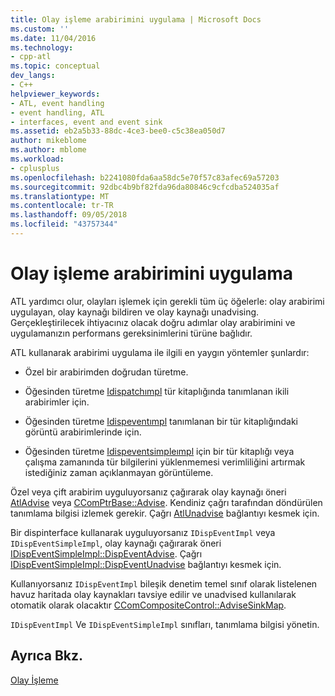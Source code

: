 ```yaml
---
title: Olay işleme arabirimini uygulama | Microsoft Docs
ms.custom: ''
ms.date: 11/04/2016
ms.technology:
- cpp-atl
ms.topic: conceptual
dev_langs:
- C++
helpviewer_keywords:
- ATL, event handling
- event handling, ATL
- interfaces, event and event sink
ms.assetid: eb2a5b33-88dc-4ce3-bee0-c5c38ea050d7
author: mikeblome
ms.author: mblome
ms.workload:
- cplusplus
ms.openlocfilehash: b2241080fda6aa58dc5e70f57c83afec69a57203
ms.sourcegitcommit: 92dbc4b9bf82fda96da80846c9cfcdba524035af
ms.translationtype: MT
ms.contentlocale: tr-TR
ms.lasthandoff: 09/05/2018
ms.locfileid: "43757344"
---
```

# <a name="implementing-the-event-handling-interface"></a>Olay işleme arabirimini uygulama

ATL yardımcı olur, olayları işlemek için gerekli tüm üç öğelerle: olay arabirimi uygulayan, olay kaynağı bildiren ve olay kaynağı unadvising. Gerçekleştirilecek ihtiyacınız olacak doğru adımlar olay arabirimini ve uygulamanızın performans gereksinimlerini türüne bağlıdır.

ATL kullanarak arabirimi uygulama ile ilgili en yaygın yöntemler şunlardır:

- Özel bir arabirimden doğrudan türetme.

- Öğesinden türetme [Idispatchımpl](../atl/reference/idispatchimpl-class.md) tür kitaplığında tanımlanan ikili arabirimler için.

- Öğesinden türetme [Idispeventımpl](../atl/reference/idispeventimpl-class.md) tanımlanan bir tür kitaplığındaki görüntü arabirimlerinde için.

- Öğesinden türetme [Idispeventsimpleımpl](../atl/reference/idispeventsimpleimpl-class.md) için bir tür kitaplığı veya çalışma zamanında tür bilgilerini yüklenmemesi verimliliğini artırmak istediğiniz zaman açıklanmayan görüntüleme.

Özel veya çift arabirim uyguluyorsanız çağırarak olay kaynağı öneri [AtlAdvise](reference/connection-point-global-functions.md#atladvise) veya [CComPtrBase::Advise](../atl/reference/ccomptrbase-class.md#advise). Kendiniz çağrı tarafından döndürülen tanımlama bilgisi izlemek gerekir. Çağrı [AtlUnadvise](reference/connection-point-global-functions.md#atlunadvise) bağlantıyı kesmek için.  

Bir dispinterface kullanarak uyguluyorsanız `IDispEventImpl` veya `IDispEventSimpleImpl`, olay kaynağı çağırarak öneri [IDispEventSimpleImpl::DispEventAdvise](../atl/reference/idispeventsimpleimpl-class.md#dispeventadvise). Çağrı [IDispEventSimpleImpl::DispEventUnadvise](../atl/reference/idispeventsimpleimpl-class.md#dispeventunadvise) bağlantıyı kesmek için.

Kullanıyorsanız `IDispEventImpl` bileşik denetim temel sınıf olarak listelenen havuz haritada olay kaynakları tavsiye edilir ve unadvised kullanılarak otomatik olarak olacaktır [CComCompositeControl::AdviseSinkMap](../atl/reference/ccomcompositecontrol-class.md#advisesinkmap).

`IDispEventImpl` Ve `IDispEventSimpleImpl` sınıfları, tanımlama bilgisi yönetin.

## <a name="see-also"></a>Ayrıca Bkz.

[Olay İşleme](../atl/event-handling-and-atl.md)

